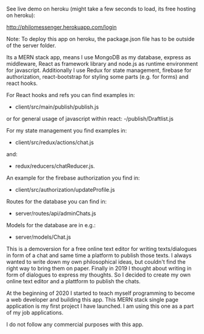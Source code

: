 See live demo on heroku (might take a few seconds to load, its free hosting on heroku):

http://philomessenger.herokuapp.com/login

Note: To deploy this app on heroku, the package.json file has to be outside of the server folder.

Its a MERN stack app, means I use MongoDB as my database, express as middleware, React as framework library and node.js as runtime environment for javascript. Additionally I use Redux for state management, firebase for authorization, react-bootstrap for styling some parts (e.g. for forms) and react hooks.

For React hooks and refs you can find examples in: 
- client/src/main/publish/publish.js 

or for general usage of javascript within react: 
-/publish/Draftlist.js 

For my state management you find examples in:
- client/src/redux/actions/chat.js 

and: 
- redux/reducers/chatReducer.js.

An example for the firebase authorization you find in:
- client/src/authorization/updateProfile.js

Routes for the database you can find in:
- server/routes/api/adminChats.js

Models for the database are in e.g.:
- server/models/Chat.js


This is a demoversion for a free online text editor for writing texts/dialogues in form of a chat and same time a platform to publish those texts. I always wanted to write down my own philosophical ideas, but couldn't find the right way to bring them on paper. Finally in 2019 I thought about writing in form of dialogues to express my thoughts. So I decided to create my own online text editor and a plattform to publish the chats.

At the beginning of 2020 I started to teach myself programming to become a web developer and building this app. This MERN stack single page application 
is my first project I have launched. I am using this one as a part of my job applications.

I do not follow any commercial purposes with this app.
